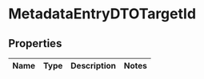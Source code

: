 
# MetadataEntryDTOTargetId

## Properties
Name | Type | Description | Notes
------------ | ------------- | ------------- | -------------



